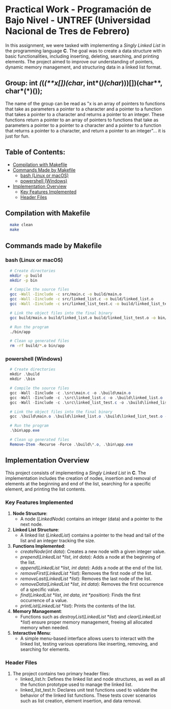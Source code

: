 # Practical Work - Programación de Bajo Nivel - UNTREF (Universidad Nacional de Tres de Febrero)

In this assignment, we were tasked with implementing a *Singly Linked List* in the programming language **C**. The goal was to create a data structure with basic functionalities, including inserting, deleting, searching, and printing elements. The project aimed to improve our understanding of pointers, dynamic memory management, and structuring data in a linked list format.

## Group: int _(_(_(\*\*x[])(char_, int*(*)(char*)))[])(char\*\*, char*(\*)());

The name of the group can be read as "x is an array of pointers to functions that take as parameters a pointer to a character and a pointer to a function that takes a pointer to a character and returns a pointer to an integer. These functions return a pointer to an array of pointers to functions that take as parameters a pointer to a pointer to a character and a pointer to a function that returns a pointer to a character, and return a pointer to an integer"... it is just for fun.

## Table of Contents:
- [Compilation with Makefile](#compilation-with-makefile)
- [Commands Made by Makefile](#commands-made-by-makefile)
  - [bash (Linux or macOS)](#bash-linux-or-macos)
  - [powershell (Windows)](#powershell-windows)
- [Implementation Overview](#implementation-overview)
  - [Key Features Implemented](#key-features-implemented)
  - [Header Files](#header-files)

## Compilation with Makefile

```bash
  make clean
  make
```

## Commands made by Makefile

### bash (Linux or macOS)

```bash
  # Create directories
  mkdir -p build
  mkdir -p bin

  # Compile the source files
  gcc -Wall -Iinclude -c src/main.c -o build/main.o
  gcc -Wall -Iinclude -c src/linked_list.c -o build/linked_list.o
  gcc -Wall -Iinclude -c src/linked_list_test.c -o build/linked_list_test.o

  # Link the object files into the final binary
  gcc build/main.o build/linked_list.o build/linked_list_test.o -o bin/app

  # Run the program
  ./bin/app

  # Clean up generated files
  rm -rf build/*.o bin/app
```

### powershell (Windows)

```powershell
  # Create directories
  mkdir .\build
  mkdir .\bin

  # Compile the source files
  gcc -Wall -Iinclude -c .\src\main.c -o .\build\main.o
  gcc -Wall -Iinclude -c .\src\linked_list.c -o .\build\linked_list.o
  gcc -Wall -Iinclude -c .\src\linked_list_test.c -o .\build\linked_list_test.o

  # Link the object files into the final binary
  gcc .\build\main.o .\build\linked_list.o .\build\linked_list_test.o -o .\bin\app.exe

  # Run the program
  .\bin\app.exe

  # Clean up generated files
  Remove-Item -Recurse -Force .\build\*.o, .\bin\app.exe
```

## Implementation Overview

This project consists of implementing a *Singly Linked List* in **C**. The implementation includes the creation of nodes, insertion and removal of elements at the beginning and end of the list, searching for a specific element, and printing the list contents.

### Key Features Implemented

1. **Node Structure**:
    - A node (*LinkedNode*) contains an integer (data) and a pointer to the next node.
2. **Linked List Structure**:
    - A linked list (*LinkedList*) contains a pointer to the head and tail of the list and an integer tracking the size.
3. **Functions Implemented**:
    - *createNode*(*int* *data*): Creates a new node with a given integer value.
    - *prepend*(*LinkedList* **list*, *int* *data*): Adds a node at the beginning of the list.
    - *append*(*LinkedList* **list*, *int* *data*): Adds a node at the end of the list.
    - *removeFirst*(*LinkedList* **list*): Removes the first node of the list.
    - *removeLast*(*LinkedList* **list*): Removes the last node of the list.
    - *removeData*(*LinkedList* **list*, *int* *data*): Removes the first occurrence of a specific value.
    - *find*(*LinkedList* **list*, *int* *data*, *int* **position*): Finds the first occurrence of a value.
    - *printList*(*LinkedList* **list*): Prints the contents of the list.
4. **Memory Management**:
    - Functions such as *destroyList*(*LinkedList* **list*) and *clear*(*LinkedList* **list*) ensure proper memory management, freeing all allocated memory when needed.
5. **Interactive Menu**:
    - A simple menu-based interface allows users to interact with the linked list, testing various operations like inserting, removing, and searching for elements.

### Header Files

1. The project contains two primary header files:
    - linked_list.h: Defines the linked list and node structures, as well as all the function prototype used to manage the linked list.
    - linked_list_test.h: Declares unit test functions used to validate the behavior of the linked list functions. These tests cover scenarios such as list creation, element insertion, and data removal.